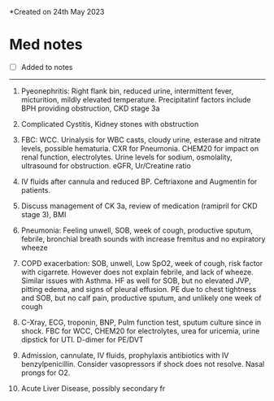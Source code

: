 *Created on 24th May 2023

# Med notes
- [ ] Added to notes
---

1. Pyeonephritis: Right flank bin, reduced urine, intermittent fever, micturition, mildly elevated temperature. Precipitatinf factors include BPH providing obstruction, CKD stage 3a
2. Complicated Cystitis, Kidney stones with obstruction
3. FBC: WCC. Urinalysis for WBC casts, cloudy urine, esterase and nitrate levels, possible hematuria. CXR for Pneumonia. CHEM20 for impact on renal function, electrolytes. Urine levels for sodium, osmolality, ultrasound for obstruction. eGFR, Ur/Creatine ratio
4. IV fluids after cannula and reduced BP. Ceftriaxone and Augmentin for patients.
5. Discuss management of CK 3a, review of medication (ramipril for CKD stage 3), BMI

1. Pneumonia: Feeling unwell, SOB, week of cough, productive sputum, febrile, bronchial breath sounds with increase fremitus and no expiratory wheeze
2. COPD exacerbation: SOB, unwell, Low SpO2, week of cough, risk factor with cigarrete. However does not explain febrile, and lack of wheeze. Similar issues with Asthma. HF as well for SOB, but no elevated JVP, pitting edema, and signs of pleural effusion. PE due to chest tightness and SOB, but no calf pain, productive sputum, and unlikely one week of cough
3. C-Xray, ECG, troponin, BNP, Pulm function test, sputum culture since in shock. FBC for WCC, CHEM20 for electrolytes, urea for uricemia, urine dipstick for UTI. D-dimer for PE/DVT
4. Admission, cannulate, IV fluids, prophylaxis antibiotics with IV benzylpenicillin. Consider vasopressors if shock does not resolve. Nasal prongs for O2.

1. Acute Liver Disease, possibly secondary fr